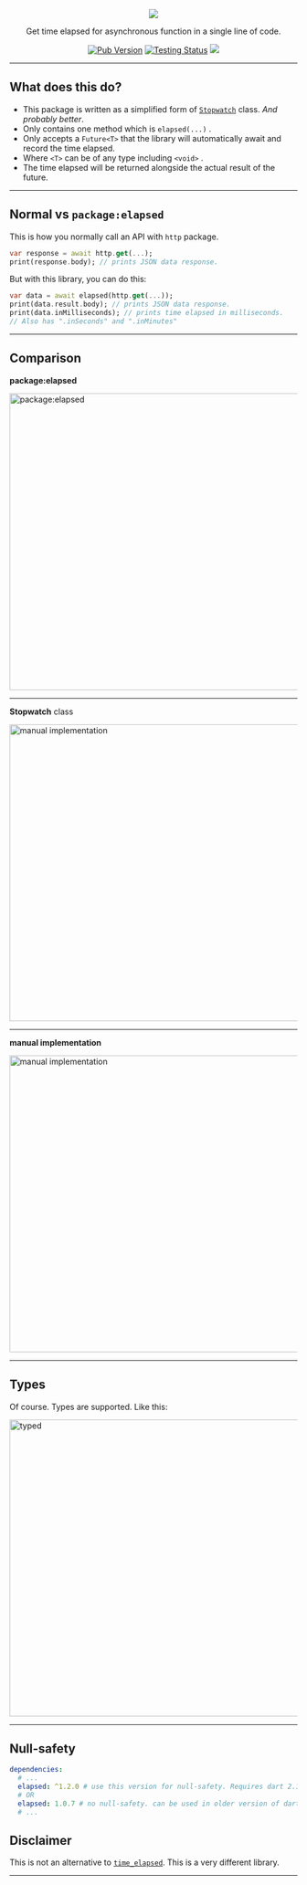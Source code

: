 <p align="center"><img src="https://i.imgur.com/RsPh5tA.png"></p>
<p align="center">Get time elapsed for asynchronous function in a single line of code.</p>
<p align="center">
<a href="https://pub.dev/packages/elapsed" target="_blank"><img src="https://img.shields.io/pub/v/elapsed" alt="Pub Version" /></a>
<a href="https://github.com/xamantra/elapsed/actions/workflows/CI.yaml" target="_blank"><img src="https://github.com/xamantra/elapsed/actions/workflows/CI.yaml/badge.svg?branch=master" alt="Testing Status" /></a>
<a href="https://codecov.io/gh/xamantra/elapsed"><img src="https://codecov.io/gh/xamantra/elapsed/branch/master/graph/badge.svg?token=HDPBJXQZ9Q"/></a>
</p>
<hr>


## What does this do?
- This package is written as a simplified form of [`Stopwatch`](https://api.dart.dev/stable/2.10.5/dart-core/Stopwatch-class.html) class. *And probably better*.
- Only contains one method which is `elapsed(...)` .
- Only accepts a `Future<T>` that the library will automatically await and record the time elapsed.
- Where `<T>` can be of any type including `<void>` .
- The time elapsed will be returned alongside the actual result of the future.
<hr>

## **Normal** vs `package:elapsed`
This is how you normally call an API with `http` package.
```dart
var response = await http.get(...);
print(response.body); // prints JSON data response.
```

But with this library, you can do this:
```dart
var data = await elapsed(http.get(...));
print(data.result.body); // prints JSON data response.
print(data.inMilliseconds); // prints time elapsed in milliseconds.
// Also has ".inSeconds" and ".inMinutes"
```
<hr>

## Comparison
**package:elapsed**

<img src="https://i.imgur.com/WWoVOdz.png" width="520" alt="package:elapsed">
<hr>

**Stopwatch** class

<img src="https://i.imgur.com/5bxRm5t.png" width="520" alt="manual implementation">
<hr>

**manual implementation**

<img src="https://i.imgur.com/DH6AVCq.png" width="520" alt="manual implementation">
<hr>


## Types
Of course. Types are supported. Like this:

<img src="https://i.imgur.com/7ARx37C.png" width="520" alt="typed">
<hr>

## Null-safety
```yaml
dependencies:
  # ...
  elapsed: ^1.2.0 # use this version for null-safety. Requires dart 2.12.0 or Flutter 2.0.0 for flutter.
  # OR
  elapsed: 1.0.7 # no null-safety. can be used in older version of dart and flutter.
  # ...
```

## Disclaimer
This is not an alternative to [`time_elapsed`](https://pub.dev/packages/time_elapsed). This is a very different library.

<hr>
